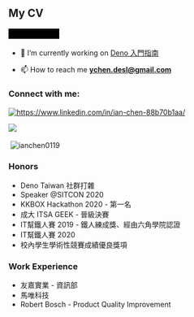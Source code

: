 ## My CV

![intro](https://github.com/ianchen0119/ianchen0119/blob/master/minifesto.gif)

- 🔭 I’m currently working on [Deno 入門指南](https://ianchen0119.gitbook.io/deno/)

- 📫 How to reach me **ychen.desl@gmail.com**

<h3 align="left">Connect with me:</h3>
<p align="left">
<a href="https://linkedin.com/in/https://www.linkedin.com/in/ian-chen-88b70b1aa" target="blank"><img align="center" src="https://cdn.jsdelivr.net/npm/simple-icons@3.0.1/icons/linkedin.svg" alt="https://www.linkedin.com/in/ian-chen-88b70b1aa/" height="30" width="40" /></a>
</p>

![](https://gist.githubusercontent.com/ianchen0119/ba1675cab0a4541db75457efd98180a2/raw/3ed59438a0099e7cc0221f7aec84e5315fec2fa6/usedlang.svg)

<p>&nbsp;<img align="center" src="https://github-readme-stats.vercel.app/api?username=ianchen0119&show_icons=true&locale=en" alt="ianchen0119" /></p>


### Honors

- Deno Taiwan 社群打雜
- Speaker @SITCON 2020
- KKBOX Hackathon 2020 - 第一名
- 成大 ITSA GEEK - 晉級決賽
- IT幫鐵人賽 2019 - 鐵人練成獎、經由六角學院認證
- IT幫鐵人賽 2020 
- 校內學生學術性競賽成績優良獎項

### Work Experience

- 友嘉實業 - 資訊部
- 馬唯科技
- Robert Bosch - Product Quality Improvement

